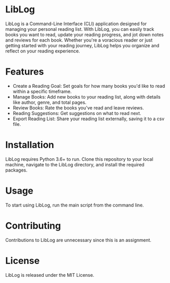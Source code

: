 # LibLog
LibLog is a Command-Line Interface (CLI) application designed for managing your personal reading list. With LibLog, you can easily track books you want to read, update your reading progress, and jot down notes and reviews for each book. Whether you're a voracious reader or just getting started with your reading journey, LibLog helps you organize and reflect on your reading experience.

# Features
- Create a Reading Goal: Set goals for how many books you'd like to read within a specific timeframe.
- Manage Books: Add new books to your reading list, along with details like author, genre, and total pages.
- Review Books: Rate the books you've read and leave reviews.
- Reading Suggestions: Get suggestions on what to read next.
- Export Reading List: Share your reading list externally, saving it to a csv file.

# Installation
LibLog requires Python 3.6+ to run. Clone this repository to your local machine, navigate to the LibLog directory, and install the required packages.

# Usage
To start using LibLog, run the main script from the command line.

# Contributing
Contributions to LibLog are unnecessary since this is an assignment.

# License
LibLog is released under the MIT License.
